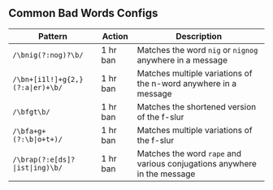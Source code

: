 ## Common Bad Words Configs

| Pattern | Action | Description |
|---------|--------|-------------|
| `/\bnig(?:nog)?\b/` | 1 hr ban | Matches the word `nig` or `nignog` anywhere in a message |
| `/\bn+[i1l!]+g{2,}(?:a\|er)+\b/` | 1 hr ban | Matches multiple variations of the n-word anywhere in a message |
| `/\bfgt\b/` | 1 hr ban | Matches the shortened version of the f-slur |
| `/\bfa+g+(?:\b\|o+t+)/` | 1 hr ban | Matches multiple variations of the f-slur |
| `/\brap(?:e[ds]?\|ist\|ing)\b/` | 1 hr ban | Matches the word `rape` and various conjugations anywhere in the message |
